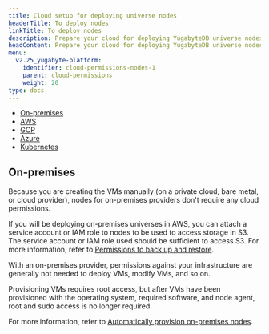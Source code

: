 ```yaml
---
title: Cloud setup for deploying universe nodes
headerTitle: To deploy nodes
linkTitle: To deploy nodes
description: Prepare your cloud for deploying YugabyteDB universe nodes.
headContent: Prepare your cloud for deploying YugabyteDB universe nodes
menu:
  v2.25_yugabyte-platform:
    identifier: cloud-permissions-nodes-1
    parent: cloud-permissions
    weight: 20
type: docs
---
```


<ul class="nav nav-tabs-alt nav-tabs-yb">

  <li>
    <a href="../cloud-permissions-nodes/" class="nav-link active">
      <i class="fa-solid fa-building"></i>
      On-premises
    </a>
  </li>
  <li>
    <a href="../cloud-permissions-nodes-aws/" class="nav-link">
      <i class="fa-brands fa-aws"></i>
      AWS
    </a>
  </li>
  <li>
    <a href="../cloud-permissions-nodes-gcp" class="nav-link">
      <i class="fa-brands fa-google"></i>
      GCP
    </a>
  </li>
  <li>
    <a href="../cloud-permissions-nodes-azure" class="nav-link">
      <i class="fa-brands fa-microsoft"></i>
      Azure
    </a>
  </li>
  <li>
    <a href="../cloud-permissions-nodes-k8s" class="nav-link">
      <i class="fa-regular fa-dharmachakra"></i>
      Kubernetes
    </a>
  </li>
</ul>

## On-premises

Because you are creating the VMs manually (on a private cloud, bare metal, or cloud provider), nodes for on-premises providers don't require any cloud permissions.

If you will be deploying on-premises universes in AWS, you can attach a service account or IAM role to nodes to be used to access storage in S3. The service account or IAM role used should be sufficient to access S3. For more information, refer to [Permissions to back up and restore](../cloud-permissions-storage/).

With an on-premises provider, permissions against your infrastructure are generally not needed to deploy VMs, modify VMs, and so on.

Provisioning VMs requires root access, but after VMs have been provisioned with the operating system, required software, and node agent, root and sudo access is no longer required.

For more information, refer to [Automatically provision on-premises nodes](../../server-nodes-software/software-on-prem/).
